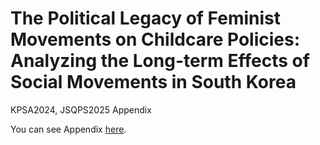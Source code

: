 # The Political Legacy of Feminist Movements on Childcare Policies: Analyzing the Long-term Effects of Social Movements in South Korea
KPSA2024, JSQPS2025 Appendix

You can see Appendix [here](https://github.com/namiterashita/Feminist-Legacy-Childcare/appendix.html).
